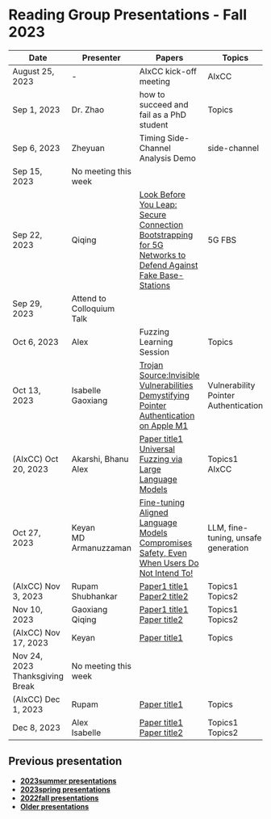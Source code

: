 # Reading Group Presentations - Fall 2023
| Date         | Presenter | Papers                                                                                                                       | Topics                          | Venue              | Year            | Recording     | Slides     |
|--------------|-----------|------------------------------------------------------------------------------------------------------------------------------|---------------------------------|--------------------|-----------------|-----------|--------|
|August 25, 2023| - | AIxCC kick-off meeting | AIxCC | - | 2023 | [Recording](link) | [Slides](link) |
|Sep 1, 2023| Dr. Zhao | how to succeed and fail as a PhD student | Topics | Conference | Year | [Recording1](link) | [Slides](link) |
|Sep 6, 2023| Zheyuan | Timing Side-Channel Analysis Demo | side-channel | - | - | [Recording](https://buffalo.zoom.us/rec/share/l19dLOffwguSP0XAF8pgSbo8USgj-lyvZ8CEjG23MZJfsZ_TXw3dar18Eb0E2vN6.cZGScEwn-T-4kBb4?startTime=1694025177000) | [Code](https://github.com/newaetech/chipwhisperer-jupyter/blob/master/courses/sca101/Lab%202_1B%20-%20Power%20Analysis%20for%20Password%20Bypass%20(MAIN).ipynb) |
|Sep 15, 2023| No meeting this week |  | | | | |  | |
|Sep 22, 2023| Qiqing| [Look Before You Leap: Secure Connection Bootstrapping for 5G Networks to Defend Against Fake Base-Stations](https://dl.acm.org/doi/pdf/10.1145/3433210.3453082) | 5G FBS | asiaCCS | 2021 | [Recording](https://ub.hosted.panopto.com/Panopto/Pages/Viewer.aspx?id=c193f75a-2eed-44cb-9043-b085012cfcf5) | [Slides](https://docs.google.com/presentation/d/1GFv7RebNfweekVWJJmsyhdzqGZYZEYvabAJ5IrVXrDc/edit?usp=sharing) |
|Sep 29, 2023| Attend to Colloquium Talk |  | |  |  |  | |
|Oct 6, 2023| Alex | Fuzzing Learning Session | Topics | Conference | Year | [Recording1](link) | [Slides](link) |
|Oct 13, 2023| Isabelle <br> Gaoxiang| [Trojan Source:Invisible Vulnerabilities](https://browse.arxiv.org/pdf/2111.00169.pdf) <br> [Demystifying Pointer Authentication on Apple M1](https://www.usenix.org/system/files/usenixsecurity23-cai-zechao.pdf)| Vulnerability <br> Pointer Authentication | Usenix Security <br> Usenix Security | 2023 <br> 2023|[Recording1](link) <br> [Recording2](link)  | [Slides1](link) <br> [Slides2](link) |
| (AIxCC) Oct 20, 2023| Akarshi, Bhanu <br> Alex | [Paper title1](link) <br> [Universal Fuzzing via Large Language Models](https://arxiv.org/pdf/2308.04748.pdf) | Topics1 <br> AIxCC | Conference1 <br> arXiv | Year1 <br> 2023 | [Recording1](link)  <br> [Recording1](link) | [Slides1](link) <br> [Slides2](link) |
|Oct 27, 2023| Keyan <br> MD Armanuzzaman | [Fine-tuning Aligned Language Models Compromises Safety, Even When Users Do Not Intend To!]([link](https://arxiv.org/abs/2310.03693)) | LLM, fine-tuning, unsafe generation | Conference | Year | [Recording1](link) | [Slides](link) |
|(AIxCC) Nov 3, 2023| Rupam <br> Shubhankar | [Paper1 title1](link) <br> [Paper2 title2](Link) | Topics1 <br> Topics2 | Conference1 <br> Conference2| Year1 <br> Year2 | [Recording1](link) <br> [Recording2](link) | [Slides](link) <be> [Slides2](link) |
|Nov 10, 2023| Gaoxiang <br> Qiqing | [Paper1 title1](link)  <br> [Paper title2](Link) | Topics1 <br> Topics2| Conference1 <br> Conference2| Year1 <br> Year2 | [Recording1](link) <br> [Recording2](link) | [Slides1](link) <br> [Slides2](link) |
|(AIxCC) Nov 17, 2023| Keyan | [Paper title1](link) | Topics | Conference | Year | [Recording1](link) | [Slides](link) |
|Nov 24, 2023 Thanksgiving Break |No meeting this week |  | | | | |  | |
|(AIxCC) Dec 1, 2023| Rupam | [Paper title1](link) | Topics | Conference | Year | [Recording1](link) | [Slides](link) |
|Dec 8, 2023| Alex <br> Isabelle | [Paper title1](link) <br> [Paper title2](Link) | Topics1 <br> Topics2 | Conference1 <br> Conference2 | Year|||


## Previous presentation
- **[2023summer presentations](history/2023summer.md)**
- **[2023spring presentations](history/2023spring.md)**
- **[2022fall presentations](history/2022fall.md)**
- **[Older presentations](history/History.md)**
